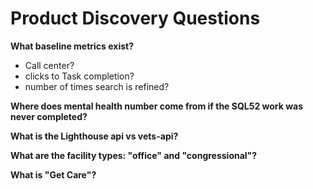 # Product Discovery Questions

**What baseline metrics exist?**
  - Call center?
  - clicks to Task completion?
  - number of times search is refined?
  
**Where does mental health number come from if the SQL52 work was never completed?**

**What is the Lighthouse api vs vets-api?**

**What are the facility types: "office" and "congressional"?**

**What is "Get Care"?**


